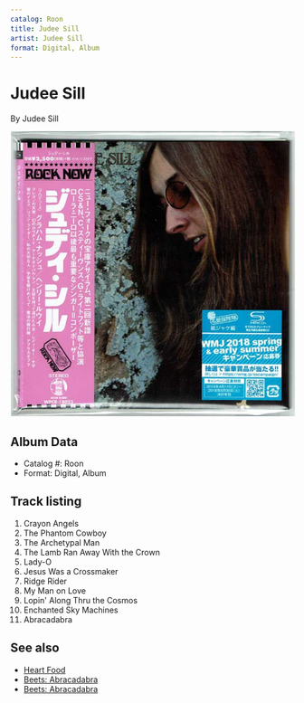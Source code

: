 ```yaml
---
catalog: Roon
title: Judee Sill
artist: Judee Sill
format: Digital, Album
---
```


# Judee Sill

By Judee Sill

![](../../assets/albumcovers/Judee_Sill-Judee_Sill.png)

## Album Data

- Catalog #: Roon
- Format: Digital, Album


## Track listing


1. Crayon Angels
2. The Phantom Cowboy
3. The Archetypal Man
4. The Lamb Ran Away With the Crown
5. Lady-O
6. Jesus Was a Crossmaker
7. Ridge Rider
8. My Man on Love
9. Lopin' Along Thru the Cosmos
10. Enchanted Sky Machines
11. Abracadabra


## See also

- [Heart Food](Heart_Food.md)
- [Beets: Abracadabra](../../Beets/Judee_Sill/Abracadabra_2.md)
- [Beets: Abracadabra](../../Beets/Judee_Sill/Abracadabra.md)
